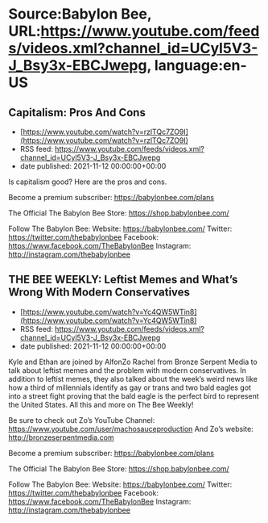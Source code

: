# Source:Babylon Bee, URL:https://www.youtube.com/feeds/videos.xml?channel_id=UCyl5V3-J_Bsy3x-EBCJwepg, language:en-US

## Capitalism: Pros And Cons
 - [https://www.youtube.com/watch?v=rzlTQc7ZO9I](https://www.youtube.com/watch?v=rzlTQc7ZO9I)
 - RSS feed: https://www.youtube.com/feeds/videos.xml?channel_id=UCyl5V3-J_Bsy3x-EBCJwepg
 - date published: 2021-11-12 00:00:00+00:00

Is capitalism good? Here are the pros and cons.

Become a premium subscriber:  https://babylonbee.com/plans

The Official The Babylon Bee Store:  https://shop.babylonbee.com/

Follow The Babylon Bee:
Website: https://babylonbee.com/
Twitter: https://twitter.com/thebabylonbee
Facebook: https://www.facebook.com/TheBabylonBee
Instagram: http://instagram.com/thebabylonbee

## THE BEE WEEKLY: Leftist Memes and What’s Wrong With Modern Conservatives
 - [https://www.youtube.com/watch?v=Yc4QW5WTin8](https://www.youtube.com/watch?v=Yc4QW5WTin8)
 - RSS feed: https://www.youtube.com/feeds/videos.xml?channel_id=UCyl5V3-J_Bsy3x-EBCJwepg
 - date published: 2021-11-12 00:00:00+00:00

Kyle and Ethan are joined by AlfonZo Rachel from Bronze Serpent Media to talk about leftist memes and the problem with modern conservatives. In addition to leftist memes, they also talked about the week’s weird news like how a third of millennials identify as gay or trans and two bald eagles got into a street fight proving that the bald eagle is the perfect bird to represent the United States. All this and more on The Bee Weekly!

Be sure to check out Zo’s YouTube Channel: https://www.youtube.com/user/machosauceproduction
And Zo’s website: http://bronzeserpentmedia.com

Become a premium subscriber:  https://babylonbee.com/plans

The Official The Babylon Bee Store:  https://shop.babylonbee.com/

Follow The Babylon Bee:
Website: https://babylonbee.com/
Twitter: https://twitter.com/thebabylonbee
Facebook: https://www.facebook.com/TheBabylonBee
Instagram: http://instagram.com/thebabylonbee


